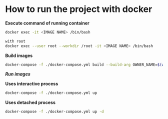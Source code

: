 # How to run the project with docker

**Execute command of running container**

```bash
docker exec -it <IMAGE NAME> /bin/bash

with root
docker exec --user root --workdir /root -it <IMAGE NAME> /bin/bash
```

**Build images**

```bash
docker-compose -f ./docker-compose.yml build --build-arg OWNER_NAME=$(whoami) --build-arg OWNER_ID=$(id -u)
```

**_Run images_**

**Uses interactive process**

```bash
docker-compose -f ./docker-compose.yml up
```

**Uses detached process**

```bash
docker-compose -f ./docker-compose.yml up -d
```
